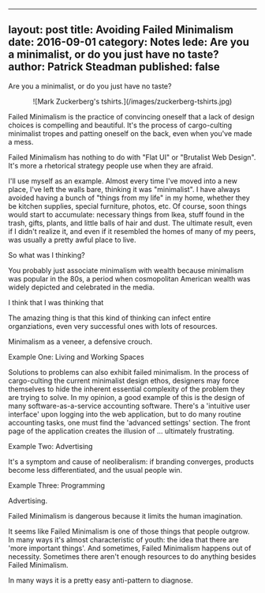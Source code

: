 
---
layout: post
title: Avoiding Failed Minimalism
date: 2016-09-01
category: Notes
lede: Are you a minimalist, or do you just have no taste?
author: Patrick Steadman
published: false
---

Are you a minimalist, or do you just have no taste?

<center>
![Mark Zuckerberg's tshirts.](/images/zuckerberg-tshirts.jpg)
</center>

Failed Minimalism is the practice of convincing oneself that a lack of design
choices is compelling and beautiful.  It's the process of cargo-culting
minimalist tropes and patting oneself on the back, even when you've made a mess.

Failed Minimalism has nothing to do with "Flat UI" or "Brutalist Web Design".
It's more a rhetorical strategy people use when they are afraid.

I'll use myself as an example.  Almost every time I've moved into a new place,
I've left the walls bare, thinking it was "minimalist".  I have always avoided
having a bunch of "things from my life" in my home, whether they be kitchen
supplies, special furniture, photos, etc.  Of course, soon things would start to
accumulate: necessary things from Ikea, stuff found in the trash, gifts, plants,
and little balls of hair and dust.  The ultimate result, even if I didn't
realize it, and even if it resembled the homes of many of my peers, was usually
a pretty awful place to live.

So what was I thinking?

You probably just associate minimalism with wealth because minimalism was
popular in the 80s, a period when cosmopolitan American wealth was widely
depicted and celebrated in the media.

I think that I was thinking that 

The amazing thing is that this kind of thinking can infect entire organziations,
even very successful ones with lots of resources.

Minimalism as a veneer, a defensive crouch.

Example One: Living and Working Spaces

Solutions to problems can also exhibit failed minimalism.  In the process of
cargo-culting the current minimalist design ethos, designers may force
themselves to hide the inherent essential complexity of the problem they are
trying to solve.  In my opinion, a good example of this is the design of many
software-as-a-service accounting software.  There's a 'intuitive user
interface' upon logging into the web application, but to do many routine
accounting tasks, one must find the 'advanced settings' section.  The front page
of the application creates the illusion of ... ultimately frustrating.

Example Two: Advertising

It's a symptom and cause of neoliberalism: if branding converges, products
become less differentiated, and the usual people win.

Example Three: Programming

Advertising.

Failed Minimalism is dangerous because it limits the human imagination.

It seems like Failed Minimalism is one of those things that people outgrow.  In
many ways it's almost characteristic of youth: the idea that there are 'more
important things'.  And sometimes, Failed Minimalism happens out of necessity.
Sometimes there aren't enough resources to do anything besides Failed
Minimalism.

In many ways it is a pretty easy anti-pattern to diagnose.


